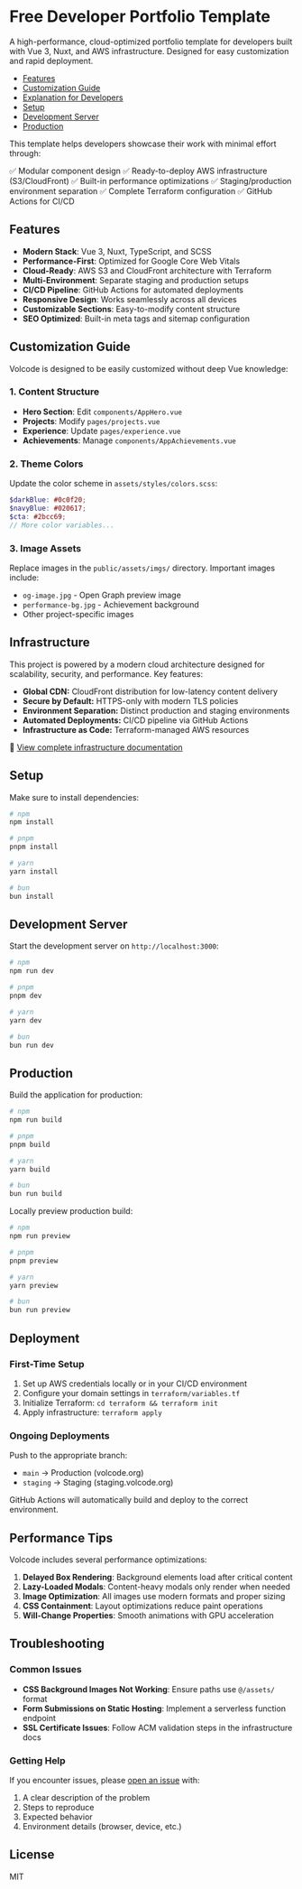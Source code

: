 # Free Developer Portfolio Template

A high-performance, cloud-optimized portfolio template for developers built with Vue 3, Nuxt, and AWS infrastructure. Designed for easy customization and rapid deployment.

- [Features](#features)
- [Customization Guide](#customization-guide)
- [Explanation for Developers](#explanation-for-developers)
- [Setup](#setup)
- [Development Server](#development-server)
- [Production](#production)

This template helps developers showcase their work with minimal effort through:

✅ Modular component design
✅ Ready-to-deploy AWS infrastructure (S3/CloudFront)
✅ Built-in performance optimizations
✅ Staging/production environment separation
✅ Complete Terraform configuration
✅ GitHub Actions for CI/CD

## Features

- **Modern Stack**: Vue 3, Nuxt, TypeScript, and SCSS
- **Performance-First**: Optimized for Google Core Web Vitals
- **Cloud-Ready**: AWS S3 and CloudFront architecture with Terraform
- **Multi-Environment**: Separate staging and production setups
- **CI/CD Pipeline**: GitHub Actions for automated deployments
- **Responsive Design**: Works seamlessly across all devices
- **Customizable Sections**: Easy-to-modify content structure
- **SEO Optimized**: Built-in meta tags and sitemap configuration

## Customization Guide

Volcode is designed to be easily customized without deep Vue knowledge:

### 1. Content Structure

- **Hero Section**: Edit `components/AppHero.vue`
- **Projects**: Modify `pages/projects.vue`
- **Experience**: Update `pages/experience.vue`
- **Achievements**: Manage `components/AppAchievements.vue`

### 2. Theme Colors

Update the color scheme in `assets/styles/colors.scss`:

```scss
$darkBlue: #0c0f20;
$navyBlue: #020617;
$cta: #2bcc69;
// More color variables...
```

### 3. Image Assets

Replace images in the `public/assets/imgs/` directory. Important images include:
- `og-image.jpg` - Open Graph preview image
- `performance-bg.jpg` - Achievement background
- Other project-specific images

## Infrastructure

This project is powered by a modern cloud architecture designed for scalability, security, and performance. Key features:

- **Global CDN:** CloudFront distribution for low-latency content delivery
- **Secure by Default:** HTTPS-only with modern TLS policies
- **Environment Separation:** Distinct production and staging environments
- **Automated Deployments:** CI/CD pipeline via GitHub Actions
- **Infrastructure as Code:** Terraform-managed AWS resources

📑 [View complete infrastructure documentation](./INFRASTRUCTURE.md)

## Setup

Make sure to install dependencies:

```bash
# npm
npm install

# pnpm
pnpm install

# yarn
yarn install

# bun
bun install
```

## Development Server

Start the development server on `http://localhost:3000`:

```bash
# npm
npm run dev

# pnpm
pnpm dev

# yarn
yarn dev

# bun
bun run dev
```

## Production

Build the application for production:

```bash
# npm
npm run build

# pnpm
pnpm build

# yarn
yarn build

# bun
bun run build
```

Locally preview production build:

```bash
# npm
npm run preview

# pnpm
pnpm preview

# yarn
yarn preview

# bun
bun run preview
```

## Deployment

### First-Time Setup

1. Set up AWS credentials locally or in your CI/CD environment
2. Configure your domain settings in `terraform/variables.tf`
3. Initialize Terraform: `cd terraform && terraform init`
4. Apply infrastructure: `terraform apply`

### Ongoing Deployments

Push to the appropriate branch:
- `main` → Production (volcode.org)
- `staging` → Staging (staging.volcode.org)

GitHub Actions will automatically build and deploy to the correct environment.

## Performance Tips

Volcode includes several performance optimizations:

1. **Delayed Box Rendering**: Background elements load after critical content
2. **Lazy-Loaded Modals**: Content-heavy modals only render when needed
3. **Image Optimization**: All images use modern formats and proper sizing
4. **CSS Containment**: Layout optimizations reduce paint operations
5. **Will-Change Properties**: Smooth animations with GPU acceleration

## Troubleshooting

### Common Issues

- **CSS Background Images Not Working**: Ensure paths use `@/assets/` format
- **Form Submissions on Static Hosting**: Implement a serverless function endpoint
- **SSL Certificate Issues**: Follow ACM validation steps in the infrastructure docs

### Getting Help

If you encounter issues, please [open an issue](https://github.com/your-username/volcode/issues) with:

1. A clear description of the problem
2. Steps to reproduce
3. Expected behavior
4. Environment details (browser, device, etc.)

## License

MIT
